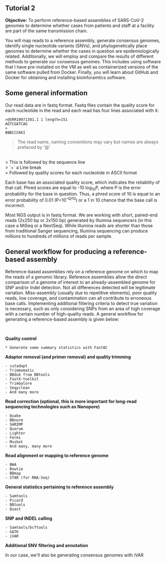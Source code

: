 ## Tutorial 2

**Objective:** To perform reference-based assemblies of SARS-CoV-2 genomes to determine whether cases from patients and staff at a facility are part of the same
transmission chain.

You will map reads to a reference assembly, generate consensus genomes, identify single nucleotide variants (SNVs),
and phylogenetically place genomes to determine whether the cases in question are epidemiologically related.
Additionally, we will employ and compare the results of different methods to generate our consensus genomes.
This includes using software that I have pre-installed on the VM as well as containerized versions of the same
software pulled from Docker. Finally, you will learn about GitHub and Docker for obtaining and installing bioinforamtics software.
<br>

## Some general information

Our read data are in fastq format. Fastq files contain the quality score for each nucleotide in the read and each read has four lines associated with it:

`>@SRR10971381.1 1 length=151`
<br>
`AGTCGATCAG`
<br>
`+`
<br>
`BBBCCCKKI`

> The read name, naming conventions may vary but names are always prefaced by '@'
<br>
> This is followed by the sequence line
<br>
> `+` a Line break
<br>
> Followed by quality scores for each nucleotide in ASCII format

<br>

Each base has an associated quality score, which indicates the reliability of that call.
Phred scores are equal to -10 log<sub>10</sub>P, where P is the error probability for the base in question.
Thus, a phred score of 10 is equal to an error probability of 0.01 (P=10<sup>–Q/10</sup>) or a 1 in 10 chance that the base call is incorrect.

Most NGS output is in fastq format.  We are working with short, paired-end reads (2x250 bp or 2x150 bp)
generated by Illumina sequencers (in this case a MiSeq or a NextSeq).
While Illumina reads are shorter than those from traditional Sanger sequencing, Illumina sequencing can produce millions to hundreds of millions of reads per sample.
<br>


## General workflow for producing a reference-based assembly

Reference-based assemblies rely on a reference genome on which to map the reads of a genomic library.
Reference assemblies allow the direct comparison of a genome of interest to an already-assembled genome for SNP and/or Indel detection.
Not all differences detected will be legitimate variation.  Miss-assembly (usually due to repetitive elements),
poor quality reads, low coverage, and contamination can all contribute to erroneous base calls.
Implementing additional filtering criteria to detect true variation is necessary,
such as only considering SNPs from an area of high coverage with a certain number of high-quality reads.
A general workflow for generating a reference-based assembly is given below:

<br>

**Quality control**

	* Generate some summary statistics with FastQC

**Adaptor removal (and primer removal) and quality trimming**

	- cutadapt
	- Trimmomatic
	- BBduk from BBtools
	- FastX-toolkit
	- TrimGalore
	- Seqyclean
	- And many more

**Read correction (optional, this is more important for long-read sequencing technologies such as Nanopore)**

	- Quake
	- BBnorm
	- SHRIMP
	- Quorum
	- Lighter
	- Fermi
	- Musket
	- And many, many more

**Read alignment or mapping to reference genome**

	- BWA
	- Bowtie
	- BBmap
	- STAR (for RNA-Seq)

**General statistics pertaining to reference assembly**

	- Samtools
	- Picard
	- BBtools
	- Quast

**SNP and INDEL calling**

	- Samtools/bcftools
	- GATK
	- iVAR

**Additional SNV filtering and annotation**

In our case, we'll also be generating consensus genomes with iVAR

<br>



